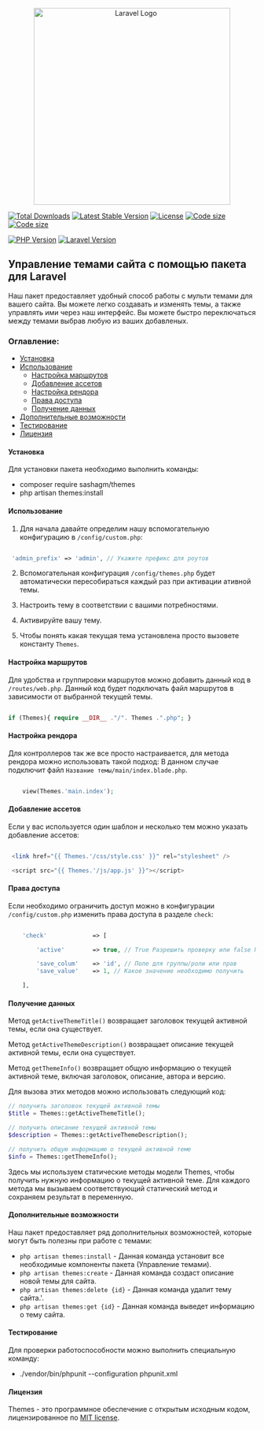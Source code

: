 <p align="center"><a href="https://laravel.com" target="_blank"><img src="https://raw.githubusercontent.com/laravel/art/master/logo-lockup/5%20SVG/2%20CMYK/1%20Full%20Color/laravel-logolockup-cmyk-red.svg" width="400" alt="Laravel Logo"></a></p>

<p align="center">

<a href="https://packagist.org/packages/sashagm/themes"><img src="https://img.shields.io/packagist/dt/sashagm/themes" alt="Total Downloads"></a>
<a href="https://packagist.org/packages/sashagm/themes"><img src="https://img.shields.io/packagist/v/sashagm/themes" alt="Latest Stable Version"></a>
<a href="https://packagist.org/packages/sashagm/themes"><img src="https://img.shields.io/packagist/l/sashagm/themes" alt="License"></a>
<a href="https://packagist.org/packages/sashagm/themes"><img src="https://img.shields.io/github/languages/code-size/sashagm/themes" alt="Code size"></a>
<a href="https://packagist.org/packages/sashagm/themes"><img src="https://img.shields.io/packagist/stars/sashagm/themes" alt="Code size"></a>

[![PHP Version](https://img.shields.io/badge/PHP-%2B8-blue)](https://www.php.net/)
[![Laravel Version](https://img.shields.io/badge/Laravel-%2B10-red)](https://laravel.com/)

</p>


## Управление темами сайта с помощью пакета для Laravel
Наш пакет предоставляет удобный способ работы с мульти темами для вашего сайта. Вы можете легко создавать и изменять темы, а также управлять ими через наш интерфейс. Вы можете быстро переключаться между темами выбрав любую из ваших добавленых.

### Оглавление:

- [Установка](#установка)
- [Использование](#использование)
  - [Настройка маршрутов](#настройка-маршрутов)
  - [Добавление ассетов](#добавление-ассетов)
  - [Настройка рендора](#настройка-рендора)
  - [Права доступа](#права-доступа)
  - [Получение данных](#получение-данных)
- [Дополнительные возможности](#дополнительные-возможности)
- [Тестирование](#тестирование)
- [Лицензия](#лицензия)

#### Установка

Для установки пакета необходимо выполнить команды:

- composer require sashagm/themes
- php artisan themes:install

#### Использование

1. Для начала давайте определим нашу вспомогательную конфигурацию в `/config/custom.php`:

```php

 'admin_prefix' => 'admin', // Укажите префикс для роутов
```

2. Вспомогательная конфигурация `/config/themes.php` будет автоматически пересобираться каждый раз при активации ативной темы.

3. Настроить тему в соответствии с вашими потребностями.

4. Активируйте вашу тему.

5. Чтобы понять какая текущая тема установлена просто вызовете константу `Themes`.


#### Настройка маршрутов

Для удобства и группировки маршрутов можно добавить данный код в `/routes/web.php`.
Данный код будет подключать файл маршрутов в зависимости от выбранной текущей темы.

```php

if (Themes){ require __DIR__ ."/". Themes .".php"; } 

```

#### Настройка рендора

Для контроллеров так же все просто настраивается, для метода рендора можно использовать такой подход:
В данном случае подключит файл `Название темы/main/index.blade.php`.

```php

    view(Themes.'main.index');

```

#### Добавление ассетов

Если у вас используется один шаблон и несколько тем можно указать добавление ассетов:

```php

 <link href="{{ Themes.'/css/style.css' }}" rel="stylesheet" />

 <script src="{{ Themes.'/js/app.js' }}"></script>

```

#### Права доступа

Если необходимо ограничить доступ можно в конфигурации  `/config/custom.php` изменить права доступа в разделе `check`:


```php

    'check'             => [

        'active'        => true, // True Разрешить проверку или false Пропускать проверку

        'save_colum'    => 'id', // Поле для группы/роли или прав
        'save_value'    => 1, // Какое значение необходимо получить

    ],

```


#### Получение данных

Метод `getActiveThemeTitle()` возвращает заголовок текущей активной темы, если она существует.

Метод `getActiveThemeDescription()` возвращает описание текущей активной темы, если она существует.

Метод `getThemeInfo()` возвращает общую информацию о текущей активной теме, включая заголовок, описание, автора и версию.

Для вызова этих методов можно использовать следующий код:

```php
// получить заголовок текущей активной темы
$title = Themes::getActiveThemeTitle();

// получить описание текущей активной темы
$description = Themes::getActiveThemeDescription();

// получить общую информацию о текущей активной теме
$info = Themes::getThemeInfo();
```

Здесь мы используем статические методы модели Themes, чтобы получить нужную информацию о текущей активной теме. Для каждого метода мы вызываем соответствующий статический метод и сохраняем результат в переменную.


#### Дополнительные возможности

Наш пакет предоставляет ряд дополнительных возможностей, которые могут быть полезны при работе с темами:

- `php artisan themes:install` - Данная команда установит все необходимые компоненты пакета (Управление темами).
- `php artisan themes:create` - Данная команда создаст описание новой темы для сайта.
- `php artisan themes:delete {id}` - Данная команда удалит тему сайта.'.
- `php artisan themes:get {id}` - Данная команда выведет информацию о тему сайта.

#### Тестирование

Для проверки работоспособности можно выполнить специальную команду:

- ./vendor/bin/phpunit --configuration phpunit.xml

#### Лицензия

Themes - это программное обеспечение с открытым исходным кодом, лицензированное по [MIT license](LICENSE.md ).
